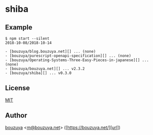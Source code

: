# shiba

## Example

```
$ npm start --silent
2018-10-08/2018-10-14

- [bouzuya/blog.bouzuya.net][] ... (none)
- [bouzuya/purescript-openapi-specification][] ... (none)
- [bouzuya/Operating-Systems-Three-Easy-Pieces-in-japanese][] ... (none)
- [bouzuya/bouzuya.net][] ... v2.3.2
- [bouzuya/shiba][] ... v0.3.0
```

## License

[MIT](LICENSE)

## Author

[bouzuya][user] &lt;[m@bouzuya.net][email]&gt; ([https://bouzuya.net/][url])

[user]: https://github.com/bouzuya
[email]: mailto:m@bouzuya.net
[url]: https://bouzuya.net/
